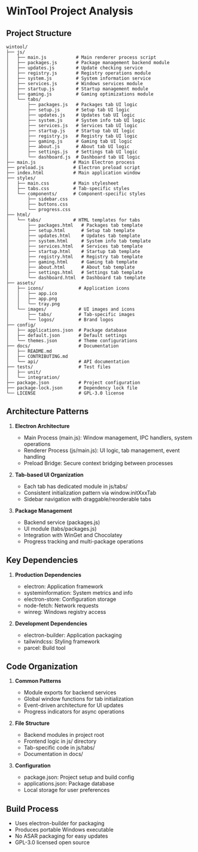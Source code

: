 # WinTool Project Analysis

## Project Structure

```
wintool/
├── js/
│   ├── main.js           # Main renderer process script
│   ├── packages.js       # Package management backend module
│   ├── updates.js        # Update checking service
│   ├── registry.js       # Registry operations module
│   ├── system.js         # System information service
│   ├── services.js       # Windows services module
│   ├── startup.js        # Startup management module
│   ├── gaming.js         # Gaming optimizations module
│   └── tabs/
│       ├── packages.js   # Packages tab UI logic
│       ├── setup.js      # Setup tab UI logic
│       ├── updates.js    # Updates tab UI logic
│       ├── system.js     # System info tab UI logic
│       ├── services.js   # Services tab UI logic
│       ├── startup.js    # Startup tab UI logic
│       ├── registry.js   # Registry tab UI logic
│       ├── gaming.js     # Gaming tab UI logic
│       ├── about.js      # About tab UI logic
│       ├── settings.js   # Settings tab UI logic
│       └── dashboard.js  # Dashboard tab UI logic
├── main.js              # Main Electron process
├── preload.js           # Electron preload script
├── index.html           # Main application window
├── styles/
│   ├── main.css         # Main stylesheet
│   ├── tabs.css         # Tab-specific styles
│   └── components/      # Component-specific styles
│       ├── sidebar.css
│       ├── buttons.css
│       └── progress.css
├── html/
│   └── tabs/            # HTML templates for tabs
│       ├── packages.html   # Packages tab template
│       ├── setup.html      # Setup tab template
│       ├── updates.html    # Updates tab template
│       ├── system.html     # System info tab template
│       ├── services.html   # Services tab template
│       ├── startup.html    # Startup tab template
│       ├── registry.html   # Registry tab template
│       ├── gaming.html     # Gaming tab template
│       ├── about.html      # About tab template
│       ├── settings.html   # Settings tab template
│       └── dashboard.html  # Dashboard tab template
├── assets/
│   ├── icons/             # Application icons
│   │   ├── app.ico
│   │   ├── app.png
│   │   └── tray.png
│   └── images/            # UI images and icons
│       ├── tabs/          # Tab-specific images
│       └── logos/         # Brand logos
├── config/
│   ├── applications.json  # Package database
│   ├── default.json       # Default settings
│   └── themes.json        # Theme configurations
├── docs/                  # Documentation
│   ├── README.md
│   ├── CONTRIBUTING.md
│   └── api/               # API documentation
├── tests/                 # Test files
│   ├── unit/
│   └── integration/
├── package.json           # Project configuration
├── package-lock.json      # Dependency lock file
└── LICENSE                # GPL-3.0 license
```

## Architecture Patterns

1. **Electron Architecture**
   - Main Process (main.js): Window management, IPC handlers, system operations
   - Renderer Process (js/main.js): UI logic, tab management, event handling
   - Preload Bridge: Secure context bridging between processes

2. **Tab-based UI Organization**
   - Each tab has dedicated module in js/tabs/
   - Consistent initialization pattern via window.initXxxTab
   - Sidebar navigation with draggable/reorderable tabs

3. **Package Management**
   - Backend service (packages.js)
   - UI module (tabs/packages.js) 
   - Integration with WinGet and Chocolatey
   - Progress tracking and multi-package operations

## Key Dependencies

1. **Production Dependencies**
   - electron: Application framework
   - systeminformation: System metrics and info
   - electron-store: Configuration storage
   - node-fetch: Network requests
   - winreg: Windows registry access

2. **Development Dependencies**
   - electron-builder: Application packaging
   - tailwindcss: Styling framework
   - parcel: Build tool

## Code Organization

1. **Common Patterns**
   - Module exports for backend services
   - Global window functions for tab initialization
   - Event-driven architecture for UI updates
   - Progress indicators for async operations

2. **File Structure**
   - Backend modules in project root
   - Frontend logic in js/ directory
   - Tab-specific code in js/tabs/
   - Documentation in docs/

3. **Configuration**
   - package.json: Project setup and build config
   - applications.json: Package database
   - Local storage for user preferences

## Build Process

- Uses electron-builder for packaging
- Produces portable Windows executable
- No ASAR packaging for easy updates
- GPL-3.0 licensed open source

